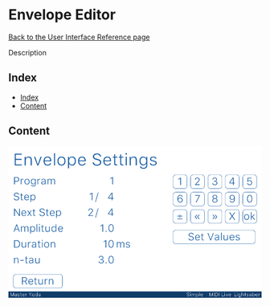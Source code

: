 # Envelope Editor

[Back to the User Interface Reference page](README.md#readme)

Description

## Index
* [Index](#index)
* [Content](#content)

## Content

![Envelope Editor](/Documentation/Pictures/UI/Envelope.png)
